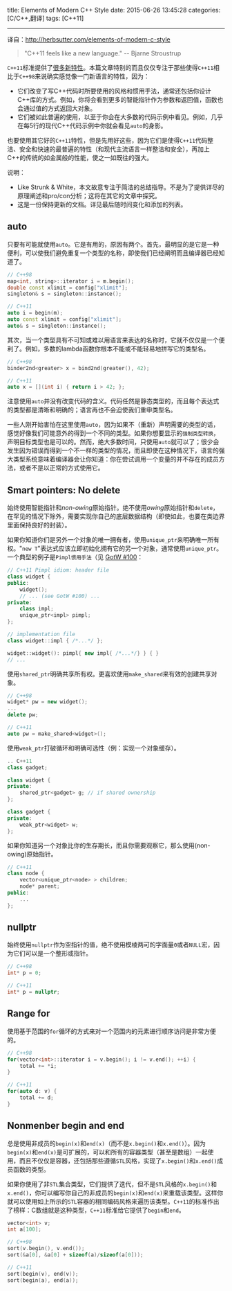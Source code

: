 title: Elements of Modern C++ Style
date: 2015-06-26 13:45:28
categories: [C/C++,翻译]
tags: [C++11]

---

译自：http://herbsutter.com/elements-of-modern-c-style

> "C++11 feels like a new language." -- Bjarne Stroustrup

`C++11`标准提供了[很多新特性](http://www2.research.att.com/~bs/C++0xFAQ.html)。本篇文章特别的而且仅仅专注于那些使得`C++11`相比于`C++98`来说确实感觉像一门新语言的特性，因为：

- 它们改变了写C++代码时所要使用的风格和惯用手法，通常还包括你设计C++库的方式。例如，你将会看到更多的智能指针作为参数和返回值，函数也会通过值的方式返回大对象。
- 它们被如此普遍的使用，以至于你会在大多数的代码示例中看见。例如，几乎在每5行的现代C++代码示例中你就会看见`auto`的身影。

也要使用其它好的`C++11`特性，但是先用好这些，因为它们是使得`C++11`代码整洁、安全和快速的最普遍的特性（和现代主流语言一样整洁和安全），再加上C++的传统的如金属般的性能，使之一如既往的强大。

说明：
- Like Strunk & White，本文故意专注于简洁的总结指导。不是为了提供详尽的原理阐述和pro/con分析；这将在其它的文章中探究。
- 这是一份保持更新的文档。详见最后随时间变化和添加的列表。

## auto

只要有可能就使用`auto`。它是有用的，原因有两个。首先，最明显的是它是一种便利，可以使我们避免重复一个类型的名称，即使我们已经阐明而且编译器已经知道了。

```C++
// C++98
map<int, string>::iterator i = m.begin();
double const xlimit = config["xlimit"];
singleton& s = singleton::instance();

// C++11
auto i = begin(m);
auto const xlimit = config["xlimit"];
auto& s = singleton::instance();
```

其次，当一个类型具有不可知或难以用语言来表达的名称时，它就不仅仅是一个便利了。例如，多数的lambda函数你根本不能或不能轻易地拼写它的类型名。

```C++
// C++98
binder2nd<greater> x = bind2nd(greater(), 42);

// C++11
auto x = [](int i) { return i > 42; };
```

注意使用`auto`并没有改变代码的含义。代码任然是静态类型的，而且每个表达式的类型都是清晰和明确的；语言再也不会迫使我们重申类型名。

一些人刚开始害怕在这里使用`auto`，因为如果不（重新）声明需要的类型的话，感觉好像我们可能意外的得到一个不同的类型。如果你想要显示的`强制类型转换`，声明目标类型也是可以的。然而，绝大多数时间，只使用`auto`就可以了；很少会发生因为错误而得到一个不一样的类型的情况，而且即使在这种情况下，语言的强大类型系统意味着编译器会让你知道：你在尝试调用一个变量的并不存在的成员方法，或者不是以正常的方式使用它。

## Smart pointers: No delete

始终使用智能指针和*non-owing*原始指针。绝不使用*owing*原始指针和`delete`，在罕见的情况下除外，需要实现你自己的底层数据结构（即使如此，也要在类边界里面保持良好的封装）。

如果你知道你们是另外一个对象的唯一拥有者，使用`unique_ptr`来明确唯一所有权。"`new T`"表达式应该立即初始化拥有它的另一个对象，通常使用`unique_ptr`。一个典型的例子是`Pimpl惯用手法`（见 [GotW #100](http://herbsutter.com/gotw/_100)：

```C++
// C++11 Pimpl idiom: header file
class widget {
public:
    widget();
    // ... (see GotW #100) ...
private:
    class impl;
    unique_ptr<impl> pimpl;
};

// implementation file
class widget::impl { /*...*/ };

widget::widget(): pimpl{ new impl{ /*...*/} } { }
// ...
```

使用`shared_ptr`明确共享所有权。更喜欢使用`make_shared`来有效的创建共享对象。

```C++
// C++98
widget* pw = new widget();
...
delete pw;

// C++11
auto pw = make_shared<widget>();
```

使用`weak_ptr`打破循环和明确可选性（例：实现一个对象缓存）。

```C++
.. C++11
class gadget;

class widget {
private:
    shared_ptr<gadget> g; // if shared ownership
};

class gadget {
private:
    weak_ptr<widget> w;
};
```

如果你知道另一个对象比你的生存期长，而且你需要观察它，那么使用(non-owing)原始指针。

```C++
// C++11
class node {
    vector<unique_ptr<node> > children;
    node* parent;
public:
    ...
};
```

## nullptr

始终使用`nullptr`作为空指针的值，绝不使用模棱两可的字面量`0`或者`NULL`宏，因为它们可以是一个整形或指针。

```C++
// C++98
int* p = 0;

// C++11
int* p = nullptr;
```

## Range for

使用基于范围的`for`循环的方式来对一个范围内的元素进行顺序访问是非常方便的。

```C++
// C++98
for(vector<int>::iterator i = v.begin(); i != v.end(); ++i) {
    total += *i;
}

// C++11
for(auto d: v) {
    total += d;
}
```

## Nonmenber begin and end

总是使用非成员的`begin(x)`和`end(x)`（而不是`x.begin()`和`x.end()`）。因为`begin(x)`和`end(x)`是可扩展的，可以和所有的容器类型（甚至是数组）一起使用，而且不仅仅是容器，还包括那些遵循`STL`风格，实现了`x.begin()`和`x.end()`成员函数的类型。

如果你使用了非`STL`集合类型，它们提供了迭代，但不是`STL`风格的`x.begin()`和`x.end()`，你可以编写你自己的非成员的`begin(x)`和`end(x)`来重载该类型。这样你就可以使用如上所示的`STL`容器的相同编码风格来遍历该类型。`C++11`的标准作出了榜样：C数组就是这种类型，`C++11`标准给它提供了`begin`和`end`。

```C++
vector<int> v;
int a[100];

// C++98
sort(v.begin(), v.end());
sort(&a[0], &a[0] + sizeof(a)/sizeof(a[0]));

// C++11
sort(begin(v), end(v));
sort(begin(a), end(a));
```

